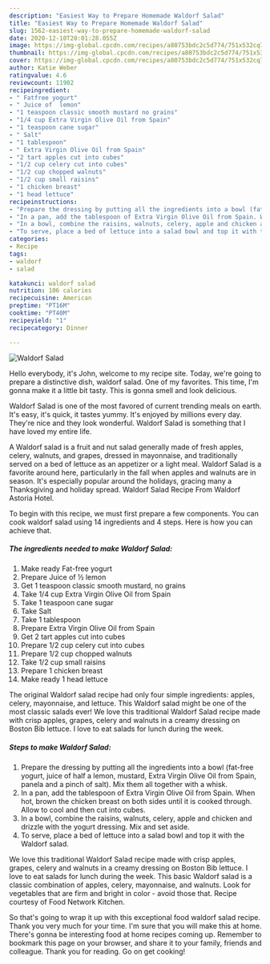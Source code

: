 ```yaml
---
description: "Easiest Way to Prepare Homemade Waldorf Salad"
title: "Easiest Way to Prepare Homemade Waldorf Salad"
slug: 1562-easiest-way-to-prepare-homemade-waldorf-salad
date: 2020-12-10T20:01:28.055Z
image: https://img-global.cpcdn.com/recipes/a80753bdc2c5d774/751x532cq70/waldorf-salad-recipe-main-photo.jpg
thumbnail: https://img-global.cpcdn.com/recipes/a80753bdc2c5d774/751x532cq70/waldorf-salad-recipe-main-photo.jpg
cover: https://img-global.cpcdn.com/recipes/a80753bdc2c5d774/751x532cq70/waldorf-salad-recipe-main-photo.jpg
author: Katie Weber
ratingvalue: 4.6
reviewcount: 11902
recipeingredient:
- " Fatfree yogurt"
- " Juice of  lemon"
- "1 teaspoon classic smooth mustard no grains"
- "1/4 cup Extra Virgin Olive Oil from Spain"
- "1 teaspoon cane sugar"
- " Salt"
- "1 tablespoon"
- " Extra Virgin Olive Oil from Spain"
- "2 tart apples cut into cubes"
- "1/2 cup celery cut into cubes"
- "1/2 cup chopped walnuts"
- "1/2 cup small raisins"
- "1 chicken breast"
- "1 head lettuce"
recipeinstructions:
- "Prepare the dressing by putting all the ingredients into a bowl (fat-free yogurt, juice of half a lemon, mustard, Extra Virgin Olive Oil from Spain, panela and a pinch of salt). Mix them all together with a whisk."
- "In a pan, add the tablespoon of Extra Virgin Olive Oil from Spain. When hot, brown the chicken breast on both sides until it is cooked through. Allow to cool and then cut into cubes."
- "In a bowl, combine the raisins, walnuts, celery, apple and chicken and drizzle with the yogurt dressing. Mix and set aside."
- "To serve, place a bed of lettuce into a salad bowl and top it with the Waldorf salad."
categories:
- Recipe
tags:
- waldorf
- salad

katakunci: waldorf salad 
nutrition: 106 calories
recipecuisine: American
preptime: "PT16M"
cooktime: "PT40M"
recipeyield: "1"
recipecategory: Dinner

---
```



![Waldorf Salad](https://img-global.cpcdn.com/recipes/a80753bdc2c5d774/751x532cq70/waldorf-salad-recipe-main-photo.jpg)

Hello everybody, it's John, welcome to my recipe site. Today, we're going to prepare a distinctive dish, waldorf salad. One of my favorites. This time, I'm gonna make it a little bit tasty. This is gonna smell and look delicious.

Waldorf Salad is one of the most favored of current trending meals on earth. It's easy, it's quick, it tastes yummy. It's enjoyed by millions every day. They're nice and they look wonderful. Waldorf Salad is something that I have loved my entire life.

A Waldorf salad is a fruit and nut salad generally made of fresh apples, celery, walnuts, and grapes, dressed in mayonnaise, and traditionally served on a bed of lettuce as an appetizer or a light meal. Waldorf Salad is a favorite around here, particularly in the fall when apples and walnuts are in season. It&#39;s especially popular around the holidays, gracing many a Thanksgiving and holiday spread. Waldorf Salad Recipe From Waldorf Astoria Hotel.


To begin with this recipe, we must first prepare a few components. You can cook waldorf salad using 14 ingredients and 4 steps. Here is how you can achieve that.

<!--inarticleads1-->

##### The ingredients needed to make Waldorf Salad:

1. Make ready  Fat-free yogurt
1. Prepare  Juice of ½ lemon
1. Get 1 teaspoon classic smooth mustard, no grains
1. Take 1/4 cup Extra Virgin Olive Oil from Spain
1. Take 1 teaspoon cane sugar
1. Take  Salt
1. Take 1 tablespoon
1. Prepare  Extra Virgin Olive Oil from Spain
1. Get 2 tart apples cut into cubes
1. Prepare 1/2 cup celery cut into cubes
1. Prepare 1/2 cup chopped walnuts
1. Take 1/2 cup small raisins
1. Prepare 1 chicken breast
1. Make ready 1 head lettuce


The original Waldorf salad recipe had only four simple ingredients: apples, celery, mayonnaise, and lettuce. This Waldorf salad might be one of the most classic salads ever! We love this traditional Waldorf Salad recipe made with crisp apples, grapes, celery and walnuts in a creamy dressing on Boston Bib lettuce. I love to eat salads for lunch during the week. 

<!--inarticleads2-->

##### Steps to make Waldorf Salad:

1. Prepare the dressing by putting all the ingredients into a bowl (fat-free yogurt, juice of half a lemon, mustard, Extra Virgin Olive Oil from Spain, panela and a pinch of salt). Mix them all together with a whisk.
1. In a pan, add the tablespoon of Extra Virgin Olive Oil from Spain. When hot, brown the chicken breast on both sides until it is cooked through. Allow to cool and then cut into cubes.
1. In a bowl, combine the raisins, walnuts, celery, apple and chicken and drizzle with the yogurt dressing. Mix and set aside.
1. To serve, place a bed of lettuce into a salad bowl and top it with the Waldorf salad.


We love this traditional Waldorf Salad recipe made with crisp apples, grapes, celery and walnuts in a creamy dressing on Boston Bib lettuce. I love to eat salads for lunch during the week. This basic Waldorf salad is a classic combination of apples, celery, mayonnaise, and walnuts. Look for vegetables that are firm and bright in color - avoid those that. Recipe courtesy of Food Network Kitchen. 

So that's going to wrap it up with this exceptional food waldorf salad recipe. Thank you very much for your time. I'm sure that you will make this at home. There's gonna be interesting food at home recipes coming up. Remember to bookmark this page on your browser, and share it to your family, friends and colleague. Thank you for reading. Go on get cooking!
